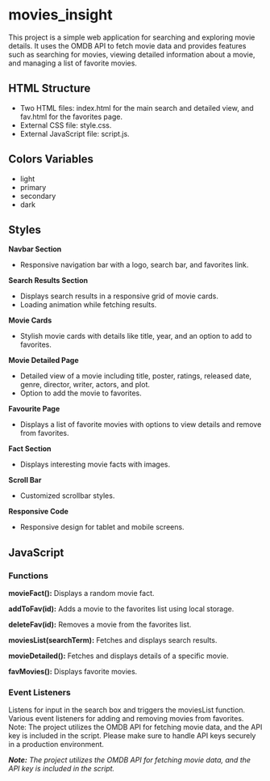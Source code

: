 # movies_insight
This project is a simple web application for searching and exploring movie details. It uses the OMDB API to fetch movie data and provides features such as searching for movies, viewing detailed information about a movie, and managing a list of favorite movies.

## HTML Structure
- Two HTML files: index.html for the main search and detailed view, and fav.html for the favorites page.
- External CSS file: style.css.
- External JavaScript file: script.js.



## Colors Variables
- light
- primary
- secondary
- dark

## Styles
**Navbar Section**
- Responsive navigation bar with a logo, search bar, and favorites link.
  
**Search Results Section**
- Displays search results in a responsive grid of movie cards.
- Loading animation while fetching results.
  
**Movie Cards**
- Stylish movie cards with details like title, year, and an option to add to favorites.
  
**Movie Detailed Page**
- Detailed view of a movie including title, poster, ratings, released date, genre, director, writer, actors, and plot.
- Option to add the movie to favorites.
  
**Favourite Page**
- Displays a list of favorite movies with options to view details and remove from favorites.
  
**Fact Section**
- Displays interesting movie facts with images.
  
**Scroll Bar**
- Customized scrollbar styles.
  
**Responsive Code**
- Responsive design for tablet and mobile screens.

## JavaScript
### Functions

**movieFact():** Displays a random movie fact.

**addToFav(id):** Adds a movie to the favorites list using local storage.

**deleteFav(id):** Removes a movie from the favorites list.

**moviesList(searchTerm):** Fetches and displays search results.

**movieDetailed():** Fetches and displays details of a specific movie.

**favMovies():** Displays favorite movies.

### Event Listeners
  
Listens for input in the search box and triggers the moviesList function.
Various event listeners for adding and removing movies from favorites.
Note: The project utilizes the OMDB API for fetching movie data, and the API key is included in the script. Please make sure to handle API keys securely in a production environment.

***Note:** The project utilizes the OMDB API for fetching movie data, and the API key is included in the script.*
